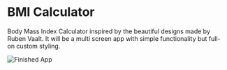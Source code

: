 # BMI Calculator
Body Mass Index Calculator inspired by the beautiful designs made by Ruben Vaalt. It will be a multi screen app with simple functionality but full-on custom styling.

![Finished App](https://github.com/londonappbrewery/Images/blob/master/bmi-calc-demo.gif)